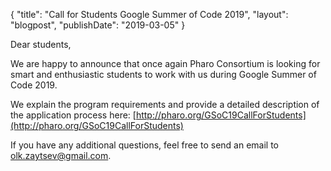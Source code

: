{
"title": "Call for Students Google Summer of Code 2019",
"layout": "blogpost",
"publishDate": "2019-03-05"
}

Dear students,

We are happy to announce that once again Pharo Consortium is looking for smart and enthusiastic students to work with us during Google Summer of Code 2019.

We explain the program requirements and provide a detailed description of the application process here: [http://pharo.org/GSoC19CallForStudents](http://pharo.org/GSoC19CallForStudents)

If you have any additional questions, feel free to send an email to olk.zaytsev@gmail.com.
